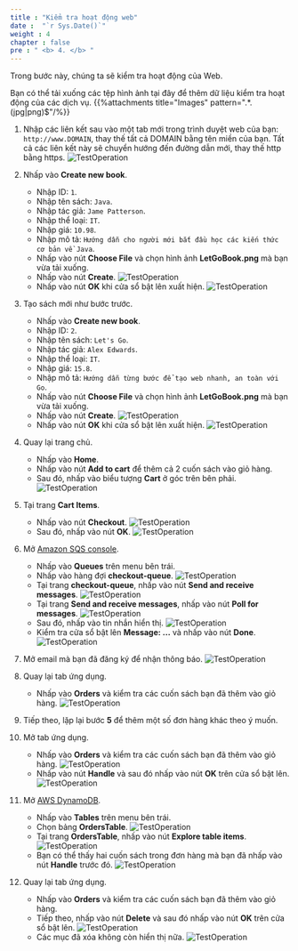 ```yaml
---
title : "Kiểm tra hoạt động web"
date :  "`r Sys.Date()`" 
weight : 4
chapter : false
pre : " <b> 4. </b> "
---
```


Trong bước này, chúng ta sẽ kiểm tra hoạt động của Web.

Bạn có thể tải xuống các tệp hình ảnh tại đây để thêm dữ liệu kiểm tra hoạt động của các dịch vụ.
    {{%attachments title="Images" pattern=".*\.(jpg|png)$"/%}}

1. Nhập các liên kết sau vào một tab mới trong trình duyệt web của bạn: ``http://www.DOMAIN``, thay thế tất cả DOMAIN bằng tên miền của bạn. Tất cả các liên kết này sẽ chuyển hướng đến đường dẫn mới, thay thế http bằng https.
    ![TestOperation](/images/temp/1/8.png?width=90pc)

2. Nhấp vào **Create new book**.
    - Nhập ID: ``1``.
    - Nhập tên sách: ``Java``.
    - Nhập tác giả: ``Jame Patterson``.
    - Nhập thể loại: ``IT``.
    - Nhập giá: ``10.98``.
    - Nhập mô tả: ``Hướng dẫn cho người mới bắt đầu học các kiến thức cơ bản về Java``.
    - Nhấp vào nút **Choose File** và chọn hình ảnh **LetGoBook.png** mà bạn vừa tải xuống.
    - Nhấp vào nút **Create**.
      ![TestOperation](/images/temp/1/69.png?width=90pc)
    - Nhấp vào nút **OK** khi cửa sổ bật lên xuất hiện.
      ![TestOperation](/images/temp/1/70.png?width=90pc)

3. Tạo sách mới như bước trước.
    - Nhấp vào **Create new book**.
    - Nhập ID: ``2``.
    - Nhập tên sách: ``Let's Go``.
    - Nhập tác giả: ``Alex Edwards``.
    - Nhập thể loại: ``IT``.
    - Nhập giá: ``15.8``.
    - Nhập mô tả: ``Hướng dẫn từng bước để tạo web nhanh, an toàn với Go``.
    - Nhấp vào nút **Choose File** và chọn hình ảnh **LetGoBook.png** mà bạn vừa tải xuống.
    - Nhấp vào nút **Create**.
      ![TestOperation](/images/temp/1/71.png?width=90pc)
    - Nhấp vào nút **OK** khi cửa sổ bật lên xuất hiện.
      ![TestOperation](/images/temp/1/70.png?width=90pc)

4. Quay lại trang chủ.
    - Nhấp vào **Home**.
    - Nhấp vào nút **Add to cart** để thêm cả 2 cuốn sách vào giỏ hàng.
    - Sau đó, nhấp vào biểu tượng **Cart** ở góc trên bên phải.
      ![TestOperation](/images/temp/1/72.png?width=90pc)

5. Tại trang **Cart Items**.
    - Nhấp vào nút **Checkout**.
      ![TestOperation](/images/temp/1/73.png?width=90pc)
    - Sau đó, nhấp vào nút **OK**.
      ![TestOperation](/images/temp/1/74.png?width=90pc)

6. Mở [Amazon SQS console](https://us-east-1.console.aws.amazon.com/sqs/v2/home?region=us-east-1#/homepage).
    - Nhấp vào **Queues** trên menu bên trái.
    - Nhấp vào hàng đợi **checkout-queue**.
      ![TestOperation](/images/temp/1/75.png?width=90pc)
    - Tại trang **checkout-queue**, nhấp vào nút **Send and receive messages**.
      ![TestOperation](/images/temp/1/76.png?width=90pc)
    - Tại trang **Send and receive messages**, nhấp vào nút **Poll for messages**.
      ![TestOperation](/images/temp/1/77.png?width=90pc)
    - Sau đó, nhấp vào tin nhắn hiển thị.
      ![TestOperation](/images/temp/1/78.png?width=90pc)
    - Kiểm tra cửa sổ bật lên **Message: ...** và nhấp vào nút **Done**.
      ![TestOperation](/images/temp/1/79.png?width=90pc)

7. Mở email mà bạn đã đăng ký để nhận thông báo.
    ![TestOperation](/images/temp/1/80.png?width=90pc)

8. Quay lại tab ứng dụng.
    - Nhấp vào **Orders** và kiểm tra các cuốn sách bạn đã thêm vào giỏ hàng.
      ![TestOperation](/images/temp/1/81.png?width=90pc)

9. Tiếp theo, lặp lại bước **5** để thêm một số đơn hàng khác theo ý muốn.

10. Mở tab ứng dụng.
    - Nhấp vào **Orders** và kiểm tra các cuốn sách bạn đã thêm vào giỏ hàng.
      ![TestOperation](/images/temp/1/82.png?width=90pc)
    - Nhấp vào nút **Handle** và sau đó nhấp vào nút **OK** trên cửa sổ bật lên.
      ![TestOperation](/images/temp/1/83.png?width=90pc)

11. Mở [AWS DynamoDB](https://us-east-1.console.aws.amazon.com/dynamodbv2/home?region=us-east-1#tables).
    - Nhấp vào **Tables** trên menu bên trái.
    - Chọn bảng **OrdersTable**.
      ![TestOperation](/images/temp/1/86.png?width=90pc)
    - Tại trang **OrdersTable**, nhấp vào nút **Explore table items**.
      ![TestOperation](/images/temp/1/87.png?width=90pc)
    - Bạn có thể thấy hai cuốn sách trong đơn hàng mà bạn đã nhấp vào nút **Handle** trước đó.
      ![TestOperation](/images/temp/1/88.png?width=90pc)

12. Quay lại tab ứng dụng.
    - Nhấp vào **Orders** và kiểm tra các cuốn sách bạn đã thêm vào giỏ hàng.
    - Tiếp theo, nhấp vào nút **Delete** và sau đó nhấp vào nút **OK** trên cửa sổ bật lên.
      ![TestOperation](/images/temp/1/84.png?width=90pc)
    - Các mục đã xóa không còn hiển thị nữa.
      ![TestOperation](/images/temp/1/85.png?width=90pc)
